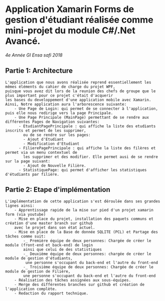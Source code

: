 # Application Xamarin Forms de gestion d'étudiant réalisée comme mini-projet du module C#/.Net Avancé.
_4e Année GI Ensa safi 2018_

## Partie 1: Architecture
    L'application que nous avons réalisée reprend essentiellement les mêmes éléments du cahier de charge du projet WPF, 
    puisque vous avez dit lors de la reunion des chefs de groupe que le plus important pour ce projet c'était d'acquerir 
    les bases du developpement d'une application mobile avec Xamarin.
    Ainsi, Notre application aura l'arborescence suivante:
        - Une Page de Login: qui permet de se connecter à l'application, puis elle nous redirige vers la page Principale.
        - Une Page Principale (MainPage) permettant de se rendre aux différentes Pages de Navigation suivantes:
          - EtudiantPagePrincipale : qui affiche la liste des etudiants inscrits et permet de les supprimer, 
            ou de se rendre sur les pages:
            - Ajout d'Etudiant
            - Modification d'Etudiant
          - FilierePagePrincipale : qui affiche la liste des filères et permet via un menu contextuel de 
            les supprimer et des modifier. Elle permet ausi de se rendre sur la page suivant:
            - Ajout de Nouvelle Filière.
          - StatistiquePage: qui permet d'afficher les statistiques d'étudiants par filière.


## Partie 2: Etape d'implémentation
    L'implémentation de cette application s'est déroulée dans ses grandes lignes ainsi:
        - Apprentissage rapide de la mise sur pied d'un projet xamarin form (via youtube)
        - Mise en place du projet, installation des paquets communs et création d'une master branch sur github 
        avec le projet dans son état actuel.
        - Mise en place de la Base de donnée SQLITE (PCL) et Partage des tâches comme suit:
            -_ Première équipe de deux personnes: Chargée de créer le module (front-end et back-end) de login 
            ainsi que celui de des statistiques 
            -_ Deuxième équipe de deux personnes: chargée de créer le module de gestion d'étudiants,
             une personne s'occupant du back-end et l'autre du front-end
            -_ Troisième équipe de deux personnes: Chargée de créer le module de gestion de Filière, 
            une personne s'occupant du back-end et l'autre du front-end
        - Réalisation des tâches assignées aux sous-équipes.
        - Merge des différentes branches sur github et création de l'application complète.
        - Redaction du rapport technique.       
